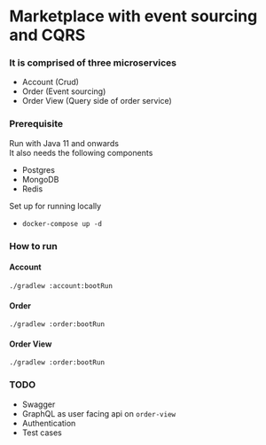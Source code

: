 # Marketplace with event sourcing and CQRS

### It is comprised of three microservices
* Account (Crud)
* Order (Event sourcing)
* Order View (Query side of order service)

### Prerequisite
Run with Java 11 and onwards  
It also needs the following components
* Postgres
* MongoDB
* Redis

Set up for running locally
  * `docker-compose up -d`

### How to run

#### Account

```shell
./gradlew :account:bootRun
```

#### Order

```shell
./gradlew :order:bootRun
```

#### Order View

```shell
./gradlew :order:bootRun
```

### TODO
* Swagger
* GraphQL as user facing api on `order-view`
* Authentication
* Test cases